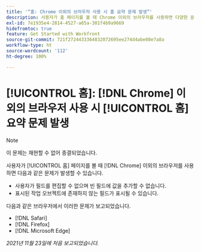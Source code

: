 ```yaml
---
title: '“홈: Chrome 이외의 브라우저 사용 시 홈 요약 문제 발생”'
description: 사용자가 홈 페이지를 볼 때 Chrome 이외의 브라우저를 사용하면 다양한 문제가 발생할 수 있습니다.
exl-id: 7e1935e4-2814-4527-a65a-301f4b9a9669
hidefromtoc: true
feature: Get Started with Workfront
source-git-commit: 721f2724433364832072695ee274d4abe08e7a8a
workflow-type: ht
source-wordcount: '112'
ht-degree: 100%

---
```


# [!UICONTROL 홈]: [!DNL Chrome] 이외의 브라우저 사용 시 [!UICONTROL 홈] 요약 문제 발생

>[!NOTE]
>
>이 문제는 재현할 수 없어 종결되었습니다.


사용자가 [!UICONTROL 홈] 페이지를 볼 때 [!DNL Chrome] 이외의 브라우저를 사용하면 다음과 같은 문제가 발생할 수 있습니다.

* 사용자가 필드를 편집할 수 없으며 빈 필드에 값을 추가할 수 없습니다.
* 표시된 작업 오브젝트에 존재하지 않는 필드가 표시될 수 있습니다.

다음과 같은 브라우저에서 이러한 문제가 보고되었습니다.

* [!DNL Safari]
* [!DNL Firefox]
* [!DNL Microsoft Edge]

_2021년 11월 23일에 처음 보고되었습니다._
